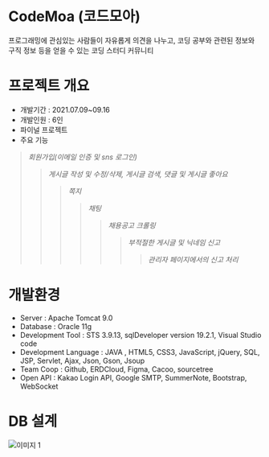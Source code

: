 # CodeMoa (코드모아)
프로그래밍에 관심있는 사람들이 자유롭게 의견을 나누고, 코딩 공부와 관련된 정보와 구직 정보 등을 얻을 수 있는 코딩 스터디 커뮤니티

# 프로젝트 개요
* 개발기간 : 2021.07.09~09.16
* 개발인원 : 6인
* 파이널 프로젝트
* 주요 기능
 >*회원가입(이메일 인증 및 sns 로그인)*
 >>*게시글 작성 및 수정/삭제, 게시글 검색, 댓글 및 게시글 좋아요*
 >>>*쪽지*
 >>>>*채팅*
 >>>>>*채용공고 크롤링*
 >>>>>>*부적절한 게시글 및 닉네임 신고*
 >>>>>>>*관리자 페이지에서의 신고 처리*

# 개발환경
- Server : Apache Tomcat 9.0
- Database : Oracle 11g
- Development Tool : STS  3.9.13, sqlDeveloper version 19.2.1, Visual Studio code
- Development Language :  JAVA , HTML5, CSS3, JavaScript, jQuery, SQL, JSP, Servlet, Ajax, Json, Gson, Jsoup
- Team Coop : Github, ERDCloud, Figma, Cacoo, sourcetree
- Open API : Kakao Login API, Google SMTP, SummerNote,  Bootstrap, WebSocket

# DB 설계
![이미지 1](https://user-images.githubusercontent.com/75484965/135120174-233ed6b1-63b7-488c-968c-5cbc12f0f63d.png)

#
